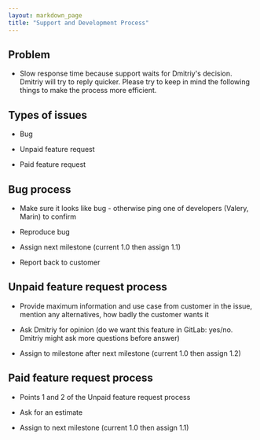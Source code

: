 ```yaml
---
layout: markdown_page
title: "Support and Development Process"
---
```


## Problem

* Slow response time because support waits for Dmitriy's decision. Dmitriy will try to reply quicker. Please try to keep in mind the following things to make the process more efficient.

## Types of issues

* Bug

* Unpaid feature request

* Paid feature request

## Bug process

* Make sure it looks like bug - otherwise ping one of developers (Valery, Marin) to confirm

* Reproduce bug

* Assign next milestone  (current 1.0 then assign 1.1)

* Report back to customer

## Unpaid feature request process

* Provide maximum information and use case from customer in the issue, mention any alternatives, how badly the customer wants it

* Ask Dmitriy for opinion (do we want this feature in GitLab: yes/no. Dmitriy might ask more questions before answer) 

* Assign to milestone after next milestone (current 1.0 then assign 1.2)

## Paid feature request process

* Points 1 and 2 of the Unpaid feature request process

* Ask for an estimate

* Assign to next milestone (current 1.0 then assign 1.1)